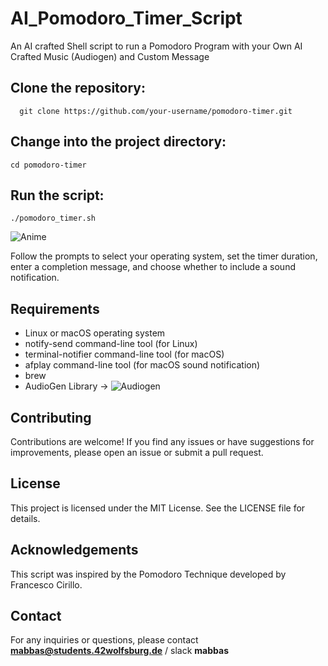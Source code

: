 # AI_Pomodoro_Timer_Script
An AI crafted Shell script to run a Pomodoro Program with your Own AI Crafted Music (Audiogen) and Custom Message

## Clone the repository:

```   git clone https://github.com/your-username/pomodoro-timer.git ```

## Change into the project directory:


```cd pomodoro-timer```

## Run the script:

``` ./pomodoro_timer.sh ```

<p align="center"  width="150" height="150">

![Anime](https://github.com/mdabir1203/Pomodoro_Bang/assets/66947064/64df68e2-6480-4350-8fca-28c04ad61523)

</p>


Follow the prompts to select your operating system, set the timer duration, enter a completion message, and choose whether to include a sound notification.

## Requirements
- Linux or macOS operating system
- notify-send command-line tool (for Linux)
- terminal-notifier command-line tool (for macOS)
- afplay command-line tool (for macOS sound notification)
- brew
- AudioGen Library -> ![Audiogen](https://github.com/facebookresearch/audiocraft)

## Contributing
Contributions are welcome! If you find any issues or have suggestions for improvements, please open an issue or submit a pull request.

## License
This project is licensed under the MIT License. See the LICENSE file for details.

## Acknowledgements
This script was inspired by the Pomodoro Technique developed by Francesco Cirillo.

## Contact
For any inquiries or questions, please contact **mabbas@students.42wolfsburg.de** / slack **mabbas**
